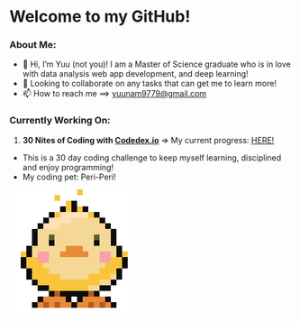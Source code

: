 # Welcome to my GitHub! 

### About Me: 
- 👋 Hi, I’m Yuu (not you)! I am a Master of Science graduate who is in love with data analysis web app development, and deep learning!   
- 💞️ Looking to collaborate on any tasks that can get me to learn more!
- 📫 How to reach me ==> yuunam9779@gmail.com

### Currently Working On: 
1. **30 Nites of Coding with [Codedex.io](https://www.codedex.io/home)** => My current progress: [HERE!](https://www.codedex.io/@Sexiibeast97/30-nites-of-code)
- This is a 30 day coding challenge to keep myself learning, disciplined and enjoy programming!  
- My coding pet: Peri-Peri!

![Banner](https://github.com/yuunam97/yuunam97/blob/master/images/baby-happy-duck.gif?raw=true)


<!---
yuunam97/yuunam97 is a ✨ special ✨ repository because its `README.md` (this file) appears on your GitHub profile.
You can click the Preview link to take a look at your changes.
--->
